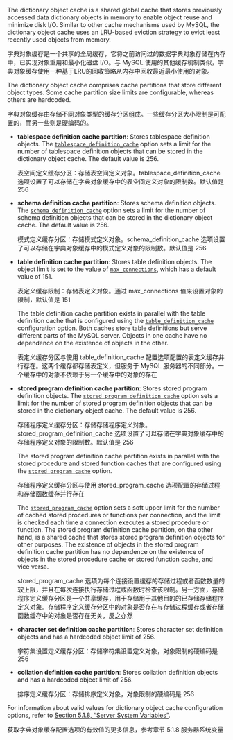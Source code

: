 The dictionary object cache is a shared global cache that stores previously accessed data dictionary objects in memory to enable object reuse and minimize disk I/O. Similar to other cache mechanisms used by MySQL, the dictionary object cache uses an [LRU](https://dev.mysql.com/doc/refman/8.0/en/glossary.html#glos_lru)-based eviction strategy to evict least recently used objects from memory.

字典对象缓存是一个共享的全局缓存，它将之前访问过的数据字典对象存储在内存中，已实现对象重用和最小化磁盘 I/O。与 MySQL 使用的其他缓存机制类似，字典对象缓存使用一种基于LRU的回收策略从内存中回收最近最小使用的对象。

The dictionary object cache comprises cache partitions that store different object types. Some cache partition size limits are configurable, whereas others are hardcoded.

字典对象缓存由存储不同对象类型的缓存分区组成。一些缓存分区大小限制是可配置的，而另一些则是硬编码的。

* **tablespace definition cache partition**: Stores tablespace definition objects. The [`tablespace_definition_cache`](https://dev.mysql.com/doc/refman/8.0/en/server-system-variables.html#sysvar_tablespace_definition_cache) option sets a limit for the number of tablespace definition objects that can be stored in the dictionary object cache. The default value is 256.

  表空间定义缓存分区：存储表空间定义对象。tablespace_definition_cache 选项设置了可以存储在字典对象缓存中的表空间定义对象的限制数。默认值是 256

* **schema definition cache partition**: Stores schema definition objects. The [`schema_definition_cache`](https://dev.mysql.com/doc/refman/8.0/en/server-system-variables.html#sysvar_schema_definition_cache) option sets a limit for the number of schema definition objects that can be stored in the dictionary object cache. The default value is 256.

  模式定义缓存分区：存储模式定义对象。schema_definition_cache 选项设置了可以存储在字典对象缓存中的模式定义对象的限制数。默认值是 256

* **table definition cache partition**: Stores table definition objects. The object limit is set to the value of [`max_connections`](https://dev.mysql.com/doc/refman/8.0/en/server-system-variables.html#sysvar_max_connections), which has a default value of 151.

  表定义缓存限制：存储表定义对象。通过 max_connections 值来设置对象的限制，默认值是 151

  The table definition cache partition exists in parallel with the table definition cache that is configured using the [`table_definition_cache`](https://dev.mysql.com/doc/refman/8.0/en/server-system-variables.html#sysvar_table_definition_cache) configuration option. Both caches store table definitions but serve different parts of the MySQL server. Objects in one cache have no dependence on the existence of objects in the other.

  表定义缓存分区与使用 table_definition_cache 配置选项配置的表定义缓存并行存在。这两个缓存都存储表定义，但服务于 MySQL 服务器的不同部分。一个缓存中的对象不依赖于另一个缓存中的对象的存在

* **stored program definition cache partition**: Stores stored program definition objects. The [`stored_program_definition_cache`](https://dev.mysql.com/doc/refman/8.0/en/server-system-variables.html#sysvar_stored_program_definition_cache) option sets a limit for the number of stored program definition objects that can be stored in the dictionary object cache. The default value is 256.

  存储程序定义缓存分区：存储存储程序定义对象。stored_program_definition_cache 选项设置了可以存储在字典对象缓存中的存储程序定义对象的限制数。默认值是 256

  The stored program definition cache partition exists in parallel with the stored procedure and stored function caches that are configured using the [`stored_program_cache`](https://dev.mysql.com/doc/refman/8.0/en/server-system-variables.html#sysvar_stored_program_cache) option.

  存储程序定义缓存分区与使用 stored_program_cache 选项配置的存储过程和存储函数缓存并行存在

  The [`stored_program_cache`](https://dev.mysql.com/doc/refman/8.0/en/server-system-variables.html#sysvar_stored_program_cache) option sets a soft upper limit for the number of cached stored procedures or functions per connection, and the limit is checked each time a connection executes a stored procedure or function. The stored program definition cache partition, on the other hand, is a shared cache that stores stored program definition objects for other purposes. The existence of objects in the stored program definition cache partition has no dependence on the existence of objects in the stored procedure cache or stored function cache, and vice versa.

  stored_program_cache 选项为每个连接设置缓存的存储过程或者函数数量的软上限，并且在每次连接执行存储过程或函数时检查该限制。另一方面，存储程序定义缓存分区是一个共享缓存，用于存储用于其他目的的已存储存储程序定义对象。存储程序定义缓存分区中的对象是否存在与存储过程缓存或者存储函数缓存中的对象是否存在无关，反之亦然

* **character set definition cache partition**: Stores character set definition objects and has a hardcoded object limit of 256.

  字符集设置定义缓存分区：存储字符集设置定义对象，对象限制的硬编码是 256

* **collation definition cache partition**: Stores collation definition objects and has a hardcoded object limit of 256.

  排序定义缓存分区：存储排序定义对象，对象限制的硬编码是 256

For information about valid values for dictionary object cache configuration options, refer to [Section 5.1.8, “Server System Variables”](https://dev.mysql.com/doc/refman/8.0/en/server-system-variables.html).

获取字典对象缓存配置选项的有效值的更多信息，参考章节 5.1.8 服务器系统变量